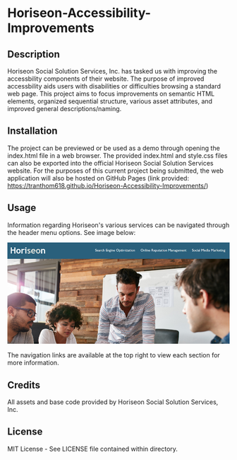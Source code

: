 # Horiseon-Accessibility-Improvements

## Description

Horiseon Social Solution Services, Inc. has tasked us with improving the accessbility components of their website. The purpose of improved accessbility aids users with disabilities or difficulties browsing a standard web page. This project aims to focus improvements on semantic HTML elements, organized sequential structure,
various asset attributes, and improved general descriptions/naming.

## Installation

The project can be previewed or be used as a demo through opening the index.html file in a web browser. The provided index.html and style.css files can also be exported into the official Horiseon Social Solution Services website. For the purposes of this current project being submitted, the web application will also be hosted on GitHub Pages (link provided: https://tranthom618.github.io/Horiseon-Accessibility-Improvements/)


## Usage

Information regarding Horiseon's various services can be navigated through the header menu options. See image below:

![Preview of navigation links](assets\images\README-instructional.png?raw=true "Optional Title")

The navigation links are available at the top right to view each section for more information.

## Credits

All assets and base code provided by Horiseon Social Solution Services, Inc.

## License

MIT License - See LICENSE file contained within directory.